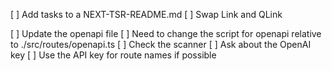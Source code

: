 [ ] Add tasks to a NEXT-TSR-README.md
[ ] Swap Link and QLink

[ ] Update the openapi file
[ ] Need to change the script for openapi relative to ./src/routes/openapi.ts
[ ] Check the scanner
[ ] Ask about the OpenAI key
[ ] Use the API key for route names if possible
